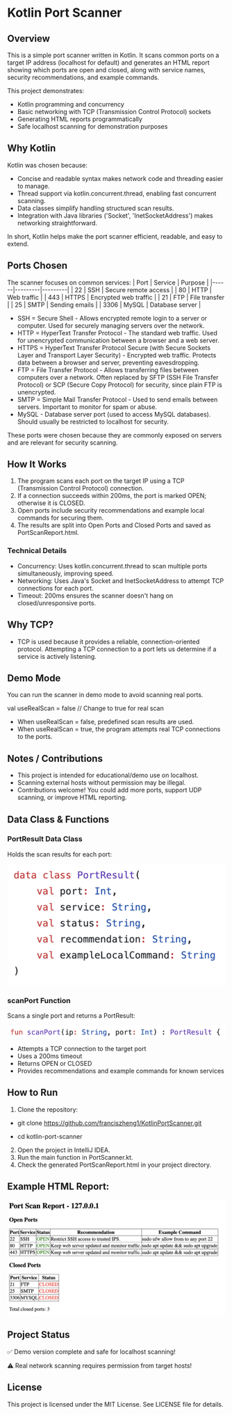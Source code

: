 # Kotlin Port Scanner

## Overview
This is a simple port scanner written in Kotlin. It scans common ports on a target IP address (localhost for default) 
and generates an HTML report showing which ports are open and closed, along with service names, security recommendations,
and example commands.

This project demonstrates:
- Kotlin programming and concurrency
- Basic networking with TCP (Transmission Control Protocol) sockets
- Generating HTML reports programmatically
- Safe localhost scanning for demonstration purposes

## Why Kotlin
Kotlin was chosen because: 
- Concise and readable syntax makes network code and threading easier to manage.
- Thread support via kotlin.concurrent.thread, enabling fast concurrent scanning.
- Data classes simplify handling structured scan results.
- Integration with Java libraries ('Socket', 'InetSocketAddress') makes networking straightforward.

In short, Kotlin helps make the port scanner efficient, readable, and easy to extend.

## Ports Chosen
The scanner focuses on common services:
| Port | Service | Purpose |
|------|---------|---------|
| 22   | SSH     | Secure remote access |
| 80   | HTTP    | Web traffic |
| 443  | HTTPS   | Encrypted web traffic |
| 21   | FTP     | File transfer |
| 25   | SMTP    | Sending emails |
| 3306 | MySQL   | Database server |

* SSH = Secure Shell - Allows encrypted remote login to a server or computer. Used for securely managing servers over the network.
* HTTP = HyperText Transfer Protocol - The standard web traffic. Used for unencrypted communication between a browser and a web server. 
* HTTPS = HyperText Transfer Protocol Secure (with Secure Sockets Layer and Transport Layer Security) - Encrypted web traffic. Protects data between a browser and server, preventing eavesdropping.
* FTP = File Transfer Protocol - Allows transferring files between computers over a network. Often replaced by SFTP (SSH File Transfer Protocol) or SCP (Secure Copy Protocol) for security, since plain FTP is unencrypted.
* SMTP = Simple Mail Transfer Protocol - Used to send emails between servers. Important to monitor for spam or abuse.
* MySQL - Database server port (used to access MySQL databases). Should usually be restricted to localhost for security.

These ports were chosen because they are commonly exposed on servers and are relevant for security scanning.

## How It Works
1. The program scans each port on the target IP using a TCP (Transmission Control Protocol) connection.
2. If a connection succeeds within 200ms, the port is marked OPEN; otherwise it is CLOSED.
3. Open ports include security recommendations and example local commands for securing them.
4. The results are split into Open Ports and Closed Ports and saved as PortScanReport.html.

### Technical Details
- Concurrency: Uses kotlin.concurrent.thread to scan multiple ports simultaneously, improving speed.
- Networking: Uses Java's Socket and InetSocketAddress to attempt TCP connections for each port.
- Timeout: 200ms ensures the scanner doesn't hang on closed/unresponsive ports.


## Why TCP?
* TCP is used because it provides a reliable, connection-oriented protocol. Attempting a TCP connection to a port lets us determine if a service is actively listening.

## Demo Mode
You can run the scanner in demo mode to avoid scanning real ports.

val useRealScan = false // Change to true for real scan

* When useRealScan = false, predefined scan results are used.
* When useRealScan = true, the program attempts real TCP connections to the ports.

## Notes / Contributions
- This project is intended for educational/demo use on localhost.
- Scanning external hosts without permission may be illegal.
- Contributions welcome! You could add more ports, support UDP scanning, or improve HTML reporting.


## Data Class & Functions

### PortResult Data Class 
Holds the scan results for each port: 

![PortResult Data Class](images/KotlinDataClassScreenshot.png)

### scanPort Function
Scans a single port and returns a PortResult:

![scanPort Function](images/scanPortScreenshot.png)

* Attempts a TCP connection to the target port
* Uses a 200ms timeout
* Returns OPEN or CLOSED
* Provides recommendations and example commands for known services

## How to Run

1. Clone the repository: 

* git clone https://github.com/franciszheng1/KotlinPortScanner.git

* cd kotlin-port-scanner

2. Open the project in IntelliJ IDEA. 
3. Run the main function in PortScanner.kt.
4. Check the generated PortScanReport.html in your project directory.

## Example HTML Report:

![Example HTML Report](images/ExampleHTMLReport.png)

## Project Status
✅ Demo version complete and safe for localhost scanning!

⚠️ Real network scanning requires permission from target hosts!

## License
This project is licensed under the MIT License. See LICENSE file for details.



